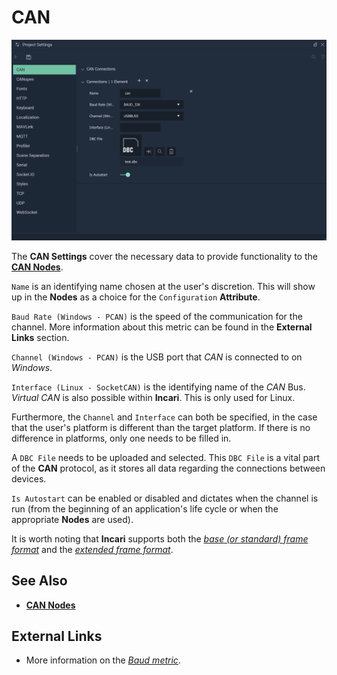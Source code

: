 # CAN


![The CAN Settings.](../../.gitbook/assets/projsettscan20241.png)

The **CAN Settings** cover the necessary data to provide functionality to the [**CAN Nodes**](../../toolbox/communication/can/README.md).

`Name` is an identifying name chosen at the user's discretion. This will show up in the **Nodes** as a choice for the `Configuration` **Attribute**.

`Baud Rate (Windows - PCAN)` is the speed of the communication for the channel. More information about this metric can be found in the **External Links** section.

`Channel (Windows - PCAN)` is the USB port that _CAN_ is connected to on _Windows_.

`Interface (Linux - SocketCAN)` is the identifying name of the _CAN_ Bus. _Virtual CAN_ is also possible within **Incari**. This is only used for Linux.

Furthermore, the `Channel` and `Interface` can both be specified, in the case that the user's platform is different than the target platform. If there is no difference in platforms, only one needs to be filled in.

A `DBC File` needs to be uploaded and selected. This `DBC File` is a vital part of the **CAN** protocol, as it stores all data regarding the connections between devices.

`Is Autostart` can be enabled or disabled and dictates when the channel is run (from the beginning of an application's life cycle or when the appropriate **Nodes** are used).

<!-- Please note that this version of **Incari** only supports the [*base (or standard) frame format*](https://en.wikipedia.org/wiki/CAN_bus#Base_frame_format). -->

It is worth noting that **Incari** supports both the [*base (or standard) frame format*](https://en.wikipedia.org/wiki/CAN_bus#Base_frame_format) and the [*extended frame format*](https://en.wikipedia.org/wiki/CAN_bus#Extended_frame_format).


## See Also

* [**CAN Nodes**](../toolbox/communication/can/)

## External Links

* More information on the [_Baud metric_](https://en.wikipedia.org/wiki/Baud).